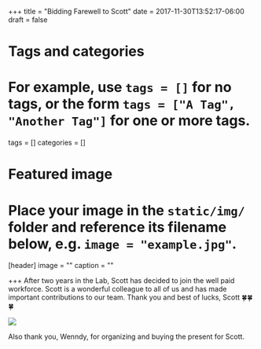 +++
title = "Bidding Farewell to Scott"
date = 2017-11-30T13:52:17-06:00
draft = false

# Tags and categories
# For example, use `tags = []` for no tags, or the form `tags = ["A Tag", "Another Tag"]` for one or more tags.
tags = []
categories = []

# Featured image
# Place your image in the `static/img/` folder and reference its filename below, e.g. `image = "example.jpg"`.
[header]
image = ""
caption = ""

+++
After two years in the Lab, Scott has decided to join the well paid workforce. Scott is a wonderful colleague to all of us and has made important contributions to our team. Thank you and best of lucks, Scott :four_leaf_clover::four_leaf_clover::four_leaf_clover:

![](https://s3.amazonaws.com/imlab-open/Webdata/Images/2017/scott-farewell.jpg)

Also thank you, Wenndy, for organizing and buying the present for Scott.
